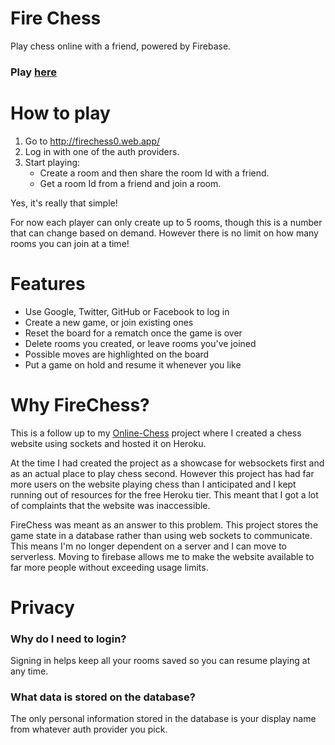 # Fire Chess
 
Play chess online with a friend, powered by Firebase. 

### Play [here](http://firechess0.web.app)
 
# How to play
 
1. Go to http://firechess0.web.app/
1. Log in with one of the auth providers.
1. Start playing:
    * Create a room and then share the room Id with a friend.
    * Get a room Id from a friend and join a room.
 
Yes, it's really that simple! 
 
For now each player can only create up to 5 rooms, though this is a number that can change based on demand. However there is no limit on how many rooms you can join at a time!
 
# Features
 
* Use Google, Twitter, GitHub or Facebook to log in
* Create a new game, or join existing ones
* Reset the board for a rematch once the game is over
* Delete rooms you created, or leave rooms you've joined
* Possible moves are highlighted on the board
* Put a game on hold and resume it whenever you like
 
# Why FireChess?
This is a follow up to my [Online-Chess](https://github.com/Aveek-Saha/Online-Chess) project where I created a chess website using sockets and hosted it on Heroku.
 
At the time I had created the project as a showcase for websockets first and as an actual place to play chess second. However this project has had far more users on the website playing chess than I anticipated and I kept running out of resources for the free Heroku tier. This meant that I got a lot of complaints that the website was inaccessible.
 
FireChess was meant as an answer to this problem. This project stores the game state in a database rather than using web sockets to communicate. This means I'm no longer dependent on a server and I can move to serverless. Moving to firebase allows me to make the website available to far more people without exceeding usage limits.

# Privacy
### Why do I need to login?
Signing in helps keep all your rooms saved so you can resume playing at any time.

### What data is stored on the database?
The only personal information stored in the database is your display name from whatever auth provider you pick.